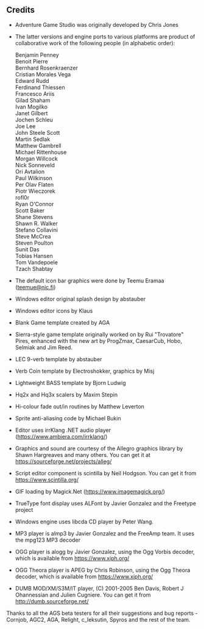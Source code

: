 ## Credits

* Adventure Game Studio was originally developed by Chris Jones
* The latter versions and engine ports to various platforms are
  product of collaborative work of the following people (in alphabetic
  order):

  Benjamin Penney  
  Benoit Pierre  
  Bernhard Rosenkraenzer  
  Cristian Morales Vega  
  Edward Rudd  
  Ferdinand Thiessen  
  Francesco Ariis  
  Gilad Shaham  
  Ivan Mogilko  
  Janet Gilbert  
  Jochen Schleu  
  Joe Lee  
  John Steele Scott  
  Martin Sedlak  
  Matthew Gambrell  
  Michael Rittenhouse  
  Morgan Willcock  
  Nick Sonneveld  
  Ori Avtalion  
  Paul Wilkinson  
  Per Olav Flaten  
  Piotr Wieczorek  
  rofl0r  
  Ryan O'Connor  
  Scott Baker  
  Shane Stevens  
  Shawn R. Walker  
  Stefano Collavini  
  Steve McCrea  
  Steven Poulton  
  Sunit Das  
  Tobias Hansen  
  Tom Vandepoele  
  Tzach Shabtay

* The default icon bar graphics were done by Teemu Eramaa (teemue@nic.fi)
* Windows editor original splash design by abstauber
* Windows editor icons by Klaus
* Blank Game template created by AGA
* Sierra-style game template originally worked on by Rui "Trovatore" Pires,
  enhanced with the new art by ProgZmax, CaesarCub, Hobo, Selmiak and Jim Reed.
* LEC 9-verb template by abstauber
* Verb Coin template by Electroshokker, graphics by Misj
* Lightweight BASS template by Bjorn Ludwig
* Hq2x and Hq3x scalers by Maxim Stepin
* Hi-colour fade out/in routines by Matthew Leverton
* Sprite anti-aliasing code by Michael Bukin
* Editor uses irrKlang .NET audio
  player (https://www.ambiera.com/irrklang/)
* Graphics and sound are courtesy of the Allegro graphics library by
  Shawn Hargreaves and many others. You can get it at
  https://sourceforge.net/projects/alleg/
* Script editor component is scintilla by Neil Hodgson. You can get it
  from https://www.scintilla.org/
* GIF loading by Magick.Net (https://www.imagemagick.org/)
* TrueType font display uses ALFont by Javier Gonzalez and the
  Freetype project
* Windows engine uses libcda CD player by Peter Wang.
* MP3 player is almp3 by Javier Gonzalez and the FreeAmp team. It uses
  the mpg123 MP3 decoder
* OGG player is alogg by Javier Gonzalez, using the Ogg Vorbis
  decoder, which is available from https://www.xiph.org/
* OGG Theora player is APEG by Chris Robinson, using the Ogg Theora
  decoder, which is available from https://www.xiph.org/
* DUMB MOD/XM/S3M/IT player, (C) 2001-2005 Ben Davis, Robert J Ohannessian
  and Julien Cugniere. You can get it from http://dumb.sourceforge.net/

Thanks to all the AGS beta testers for all their suggestions and bug
reports - Cornjob, AGC2, AGA, Relight, c_leksutin, Spyros and the rest
of the team.
